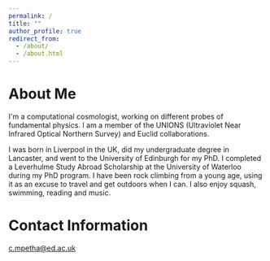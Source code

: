 ```yaml
---
permalink: /
title: ""
author_profile: true
redirect_from: 
  - /about/
  - /about.html
---
```


About Me
======
I'm a computational cosmologist, working on different probes of fundamental physics. I am a member of the UNIONS (Ultraviolet Near Infrared Optical Northern Survey) and Euclid collaborations.

I was born in Liverpool in the UK, did my undergraduate degree in Lancaster, and went to the University of Edinburgh for my PhD. I completed a Leverhulme Study Abroad Scholarship at the University of Waterloo during my PhD program. I have been rock climbing from a young age, using it as an excuse to travel and get outdoors when I can. I also enjoy squash, swimming, reading and music.


Contact Information
======
c.mpetha@ed.ac.uk

